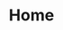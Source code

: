 ---
title: Home
layout: ../../layouts/PageLayout.astro
services_component:
  title: On a mission to change email marketing
  description: We're here to breathe new air into email marketing and help grow your business.
  button:
    text: "Try This Free"
    link: "/signup"

content_blocks:
  - _bookshop_name: home/hero
    title: Beautiful email campaigns
    description: >-
      With Sendit, you can quickly create beautiful rich emails that capture a
      reader's attention, engage them, and convert them into customers.
    image: /images/hero/hero-image-2.png
    image_alt: Reports dashboard
    button:
      text: Try This Free
      link: /signup/
  - _bookshop_name: home/services
    title: "Our Services"
    subTitle: "What We Offer"
    items:
      - title: "Custom Email Designs"
        description: >
          We offer custom email designs that align perfectly with your brand identity and marketing goals.
      - title: "Automation & Integration"
        description: >
          Streamline your marketing efforts with our powerful automation tools and integrations.
      - title: "Analytics & Reporting"
        description: >
          Gain insights into your campaign's performance with detailed analytics and reporting tools.
      - title: "Consultation & Strategy"
        description: >
          Get expert advice and strategic planning assistance to maximize the effectiveness of your email campaigns.
---